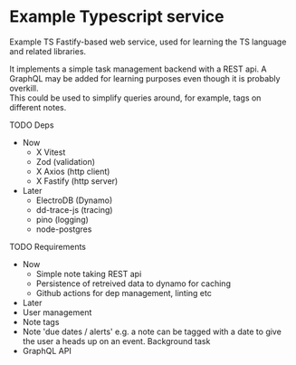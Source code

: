 # Example Typescript service

Example TS Fastify-based web service, used for learning the TS language and related libraries.  

It implements a simple task management backend with a REST api.  A GraphQL may be added for learning purposes even though it is probably overkill.  
This could be used to simplify queries around, for example, tags on different notes.


TODO Deps
* Now
  * X Vitest
  * Zod (validation)
  * X Axios (http client)
  * X Fastify (http server) 
* Later
  * ElectroDB (Dynamo)
  * dd-trace-js (tracing)
  * pino (logging)
  * node-postgres

TODO Requirements
* Now
  * Simple note taking REST api
  * Persistence of retreived data to dynamo for caching
  * Github actions for dep management, linting etc
* Later
 * User management
 * Note tags
 * Note 'due dates / alerts' e.g. a note can be tagged with a date to give the user a heads up on an event.  Background task
*  GraphQL API
 
